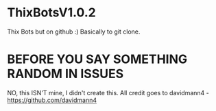 # ThixBotsV1.0.2
Thix Bots but on github :)
Basically to git clone.
# BEFORE YOU SAY SOMETHING RANDOM IN ISSUES
NO, this ISN'T mine, I didn't create this.
All credit goes to davidmann4 - https://github.com/davidmann4

